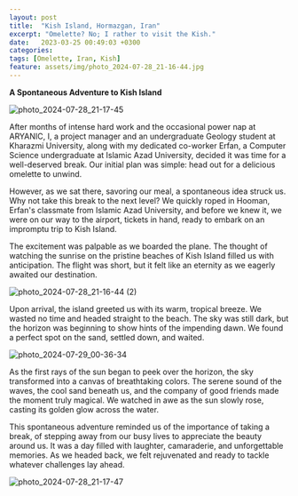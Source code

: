 ```yaml
---
layout: post
title:  "Kish Island, Hormazgan, Iran"
excerpt: "Omelette? No; I rather to visit the Kish."
date:   2023-03-25 00:49:03 +0300
categories: 
tags: [Omelette, Iran, Kish]
feature: assets/img/photo_2024-07-28_21-16-44.jpg
---
```


**A Spontaneous Adventure to Kish Island**

![photo_2024-07-28_21-17-45](https://github.com/user-attachments/assets/578d08ea-be2e-479e-b191-9acf9b45e6ec)

After months of intense hard work and the occasional power nap at ARYANIC, I, a project manager and an undergraduate Geology student at Kharazmi University, along with my dedicated co-worker Erfan, a Computer Science undergraduate at Islamic Azad University, decided it was time for a well-deserved break. Our initial plan was simple: head out for a delicious omelette to unwind.

However, as we sat there, savoring our meal, a spontaneous idea struck us. Why not take this break to the next level? We quickly roped in Hooman, Erfan's classmate from Islamic Azad University, and before we knew it, we were on our way to the airport, tickets in hand, ready to embark on an impromptu trip to Kish Island.

The excitement was palpable as we boarded the plane. The thought of watching the sunrise on the pristine beaches of Kish Island filled us with anticipation. The flight was short, but it felt like an eternity as we eagerly awaited our destination.

![photo_2024-07-28_21-16-44 (2)](https://github.com/user-attachments/assets/945b1d07-721c-4131-87c2-7191141acabf)


Upon arrival, the island greeted us with its warm, tropical breeze. We wasted no time and headed straight to the beach. The sky was still dark, but the horizon was beginning to show hints of the impending dawn. We found a perfect spot on the sand, settled down, and waited.

![photo_2024-07-29_00-36-34](https://github.com/user-attachments/assets/334e1d98-e4a9-4c5d-8f3d-9000c95a6dd7)


As the first rays of the sun began to peek over the horizon, the sky transformed into a canvas of breathtaking colors. The serene sound of the waves, the cool sand beneath us, and the company of good friends made the moment truly magical. We watched in awe as the sun slowly rose, casting its golden glow across the water.

This spontaneous adventure reminded us of the importance of taking a break, of stepping away from our busy lives to appreciate the beauty around us. It was a day filled with laughter, camaraderie, and unforgettable memories. As we headed back, we felt rejuvenated and ready to tackle whatever challenges lay ahead.

![photo_2024-07-28_21-17-47](https://github.com/user-attachments/assets/59c982e5-0f34-454c-8042-7e52cdcabbec)
